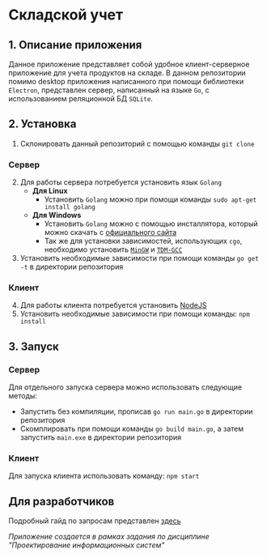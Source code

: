 # Складской учет

## 1. Описание приложения
Данное приложение представляет собой удобное клиент-серверное приложение для учета продуктов на складе.
В данном репозитории помимо desktop приложения написанного при помощи библиотеки `Electron`, представлен сервер,
написанный на языке `Go`, с использованием реляционной БД `SQLite`.

## 2. Установка
1. Склонировать данный репозиторий с помощью команды `git clone`
### Сервер
2. Для работы сервера потребуется установить язык `Golang`
    - **Для Linux**
        - Установить `Golang` можно при помощи команды `sudo apt-get install golang`
    - **Для Windows**
        - Установить `Golang` можно с помощью инсталлятора, который можно скачать с [официального сайта](https://golang.org/dl/ "Официальный сайт Go")
        - Так же для установки зависимостей, использующих `cgo`, необходимо установить [`MinGW`](https://sourceforge.net/projects/mingw-w64/ "MinGW (64-bit)") и [`TDM-GCC`](http://tdm-gcc.tdragon.net/download "TDM-GCC")
3. Установить необходимые зависимости при помощи команды `go get -t` в директории репозитория
### Клиент
4. Для работы клиента потребуется установить [NodeJS](https://nodejs.org/en/download/ "Официальный сайт NodeJS")
5. Установить необходимые зависимости при помощи команды: `npm install`

## 3. Запуск
### Сервер
Для отдельного запуска сервера можно использовать следующие методы:
* Запустить без компиляции, прописав `go run main.go` в директории репозитория
* Скомплировать при помощи команды `go build main.go`, а затем запустить `main.exe` в директории репозитория
### Клиент
Для запуска клиента использовать команду: `npm start`

## Для разработчиков 
Подробный гайд по запросам представлен [здесь](https://github.com/clawdebob/warehouse-control/blob/master/REQUESTS.md "Гайд по запросам")

_Приложение создается в рамках задания по дисциплине "Проектирование информационных систем"_
